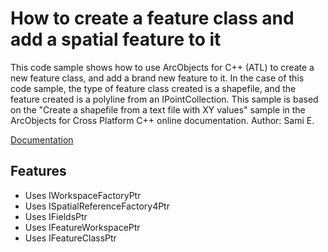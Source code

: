 # How to create a feature class and add a spatial feature to it
This code sample shows how to use ArcObjects for C++ (ATL) to create a new feature class, and add a brand new feature to it. 
In the case of this code sample, the type of feature class created is a shapefile, and the feature created is a polyline from an IPointCollection. 
This sample is based on the "Create a shapefile from a text file with XY values" sample in the ArcObjects for Cross Platform C++ online documentation.
Author: Sami E.

[Documentation](http://help.arcgis.com/en/sdk/10.0/arcobjects_cpp/conceptualhelp/index.html#/Create_a_shapefile_from_a_text_file_with_XY_values/000100000019000000/)


## Features
* Uses IWorkspaceFactoryPtr
* Uses ISpatialReferenceFactory4Ptr
* Uses IFieldsPtr
* Uses IFeatureWorkspacePtr
* Uses IFeatureClassPtr
